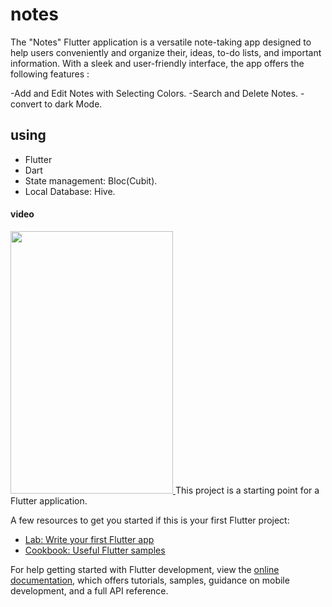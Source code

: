 # notes

The "Notes" Flutter application is a versatile note-taking app designed to help users conveniently and organize their, ideas, to-do lists, and important information. With a sleek and user-friendly interface, the app offers the following features :

-Add and Edit Notes with Selecting  Colors.
-Search and Delete Notes.
-convert to dark Mode.

## using
- Flutter
- Dart
- State management: Bloc(Cubit).
- Local Database: Hive.

#### video
[<img src="demo/VID_20231011021427.mp4" width="260" height="420"/> ]([https://youtu.be/_i7V-ZexdDg](https://github.com/mohamedharb2435/notes_app/blob/main/demo/VID_20231011021427.mp4))  
This project is a starting point for a Flutter application.

A few resources to get you started if this is your first Flutter project:

- [Lab: Write your first Flutter app](https://docs.flutter.dev/get-started/codelab)
- [Cookbook: Useful Flutter samples](https://docs.flutter.dev/cookbook)

For help getting started with Flutter development, view the
[online documentation](https://docs.flutter.dev/), which offers tutorials,
samples, guidance on mobile development, and a full API reference.
